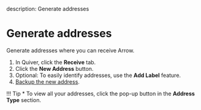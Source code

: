 description: Generate addresses
<!--- END of page meta data -->

# Generate addresses

Generate addresses where you can receive Arrow.

1. In Quiver, click the **Receive** tab.
1. Click the **New Address** button.
1. Optional: To easily identify addresses, use the **Add Label** feature.
1. [Backup the new address](../backup-keys-data.md).

!!! Tip
    * To view all your addresses, click the pop-up button in the **Address Type** section.

